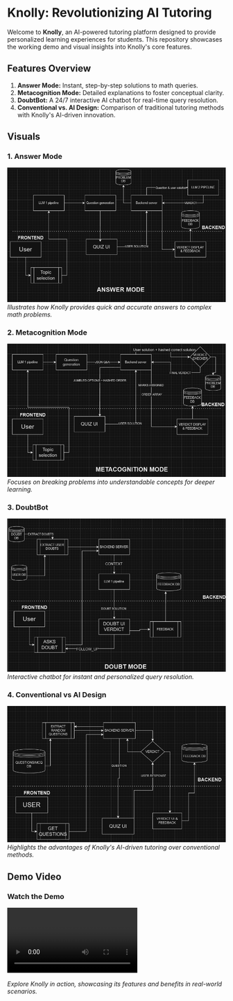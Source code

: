 # Knolly: Revolutionizing AI Tutoring

Welcome to **Knolly**, an AI-powered tutoring platform designed to provide personalized learning experiences for students. This repository showcases the working demo and visual insights into Knolly's core features.



## Features Overview

1. **Answer Mode:** Instant, step-by-step solutions to math queries.
2. **Metacognition Mode:** Detailed explanations to foster conceptual clarity.
3. **DoubtBot:** A 24/7 interactive AI chatbot for real-time query resolution.
4. **Conventional vs. AI Design:** Comparison of traditional tutoring methods with Knolly's AI-driven innovation.



## Visuals

### 1. Answer Mode
![Answer Mode Chart](ans_flow.png)
*Illustrates how Knolly provides quick and accurate answers to complex math problems.*

### 2. Metacognition Mode
![Metacognition Mode Chart](meta_flow.png)
*Focuses on breaking problems into understandable concepts for deeper learning.*

### 3. DoubtBot
![Doubt Mode Chart](doubt_flow.png)
*Interactive chatbot for instant and personalized query resolution.*

### 4. Conventional vs AI Design
![Conventional Design Chart](conventional.png)
*Highlights the advantages of Knolly's AI-driven tutoring over conventional methods.*



## Demo Video

### Watch the Demo
![Knolly Working Demo](Knolly_video.mp4)

*Explore Knolly in action, showcasing its features and benefits in real-world scenarios.*


